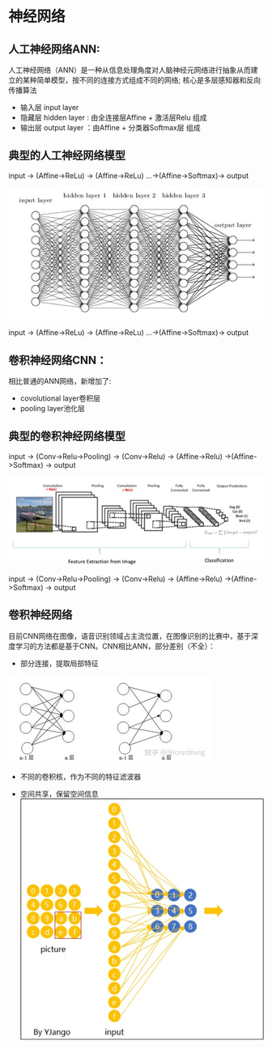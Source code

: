 # 神经网络

## 人工神经网络ANN:
人工神经网络（ANN）是一种从信息处理角度对人脑神经元网络进行抽象从而建立的某种简单模型，按不同的连接方式组成不同的网络; 核心是多层感知器和反向传播算法

* 输入层 input layer
* 隐藏层 hidden layer : 由全连接层Affine + 激活层Relu 组成 
* 输出层 output layer ：由Affine + 分类器Softmax层 组成

## 典型的人工神经网络模型

input -> (Affine->ReLu) ->  (Affine->ReLu) ...->(Affine->Softmax)-> output


![ann_01](./img/ann_01.jpg)


input -> (Affine->ReLu) ->  (Affine->ReLu) ...->(Affine->Softmax)-> output


## 卷积神经网络CNN：

相比普通的ANN网络，新增加了:
* covolutional layer卷积层
* pooling layer池化层


## 典型的卷积神经网络模型

input -> (Conv->Relu->Pooling) -> (Conv->Relu) -> (Affine->Relu) ->(Affine->Softmax) -> output


![cnn_01](./img/cnn_01.jpg)


input -> (Conv->Relu->Pooling) -> (Conv->Relu) -> (Affine->Relu) ->(Affine->Softmax) -> output


## 卷积神经网络
目前CNN网络在图像，语音识别领域占主流位置，在图像识别的比赛中，基于深度学习的方法都是基于CNN。CNN相比ANN，部分差别（不全）：

* 部分连接，提取局部特征

![ann_cnn_01](./img/ann_cnn_01.jpg)

* 不同的卷积核，作为不同的特征滤波器

* 空间共享，保留空间信息
![cnn_02](./img/cnn_02.jpg)
